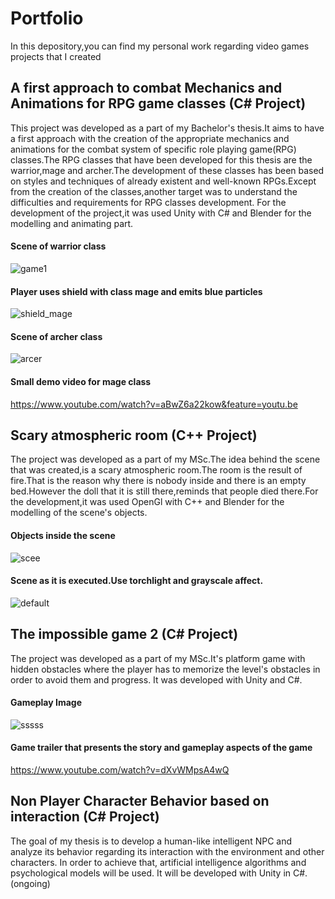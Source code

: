 # Portfolio
In this depository,you can find my personal work regarding video games projects that I created

## A first approach to combat Mechanics and Animations for RPG game classes (C# Project)
  This project was developed as a part of my Bachelor's thesis.It aims to have a first approach with the creation of the appropriate mechanics and animations for the combat system of specific role playing game(RPG) classes.The RPG classes that have been developed for this thesis are the warrior,mage and archer.The development of these classes has been based on styles and techniques of already existent and well-known RPGs.Except from the creation of the classes,another target was to understand the difficulties and requirements for RPG classes development.
  For the development of the project,it was used Unity with C# and Blender for the modelling and animating part.
  #### Scene of warrior class
  ![game1](https://user-images.githubusercontent.com/14617188/51008734-deb6eb80-1544-11e9-9421-9d8b682713a1.PNG)
  #### Player uses shield with class mage and emits blue particles
  ![shield_mage](https://user-images.githubusercontent.com/14617188/51008768-13c33e00-1545-11e9-94f0-052988e54c0b.PNG)
  #### Scene of archer class
  ![arcer](https://user-images.githubusercontent.com/14617188/51009134-d364bf80-1546-11e9-8ae1-5227d588c31c.PNG)
  #### Small demo video for mage class
  https://www.youtube.com/watch?v=aBwZ6a22kow&feature=youtu.be

## Scary atmospheric room (C++ Project)
  The project was developed as a part of my MSc.The idea behind the scene that was created,is a scary atmospheric room.The room is the result of fire.That is the reason why there is nobody inside and there is an empty bed.However the doll that it is still there,reminds that people died there.For the development,it was used OpenGl with C++ and Blender for the modelling of the scene's objects.
 #### Objects inside the scene
![scee](https://user-images.githubusercontent.com/14617188/51009565-8c77c980-1548-11e9-9834-baff23144e39.PNG)
 #### Scene as it is executed.Use torchlight and grayscale affect.
![default](https://user-images.githubusercontent.com/14617188/51009613-b6c98700-1548-11e9-9823-217c111db189.PNG)


## The impossible game 2 (C# Project)
  The project was developed as a part of my MSc.It's platform game with hidden obstacles where the player has to memorize the level's obstacles in order to avoid them and progress. It was developed with Unity and C#.
 #### Gameplay Image
![sssss](https://user-images.githubusercontent.com/14617188/55205604-7da9c600-51cb-11e9-8938-8f0fa1a744e7.PNG)  
 #### Game trailer that presents the story and gameplay aspects of the game
  https://www.youtube.com/watch?v=dXvWMpsA4wQ

## Non Player Character Behavior based on interaction (C# Project)
 The goal of my thesis is to develop a human-like intelligent NPC and analyze its behavior regarding its interaction with the environment and other characters. In order to achieve that, artificial intelligence algorithms and psychological models will be used. It will be developed with Unity in C#.(ongoing)
